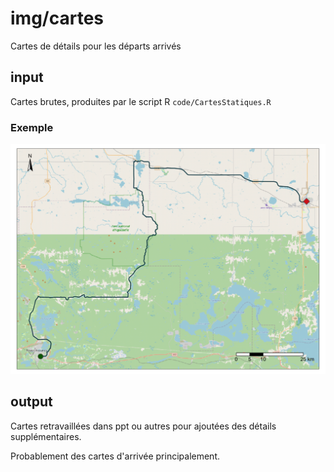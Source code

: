 # img/cartes

Cartes de détails pour les départs arrivés

## input

Cartes brutes, produites par le script R `code/CartesStatiques.R`

### Exemple

![](input/Etape1_Full.png)

## output

Cartes retravaillées dans ppt ou autres pour ajoutées des détails supplémentaires. 

Probablement des cartes d'arrivée principalement. 

